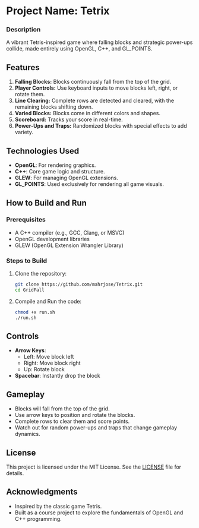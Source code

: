 # **Project Name: Tetrix**

### **Description**
A vibrant Tetris-inspired game where falling blocks and strategic power-ups collide, made entirely using OpenGL, C++, and GL_POINTS.


## **Features**
1. **Falling Blocks:** Blocks continuously fall from the top of the grid.
2. **Player Controls:** Use keyboard inputs to move blocks left, right, or rotate them.
3. **Line Clearing:** Complete rows are detected and cleared, with the remaining blocks shifting down.
4. **Varied Blocks:** Blocks come in different colors and shapes.
5. **Scoreboard:** Tracks your score in real-time.
6. **Power-Ups and Traps:** Randomized blocks with special effects to add variety.


## **Technologies Used**
- **OpenGL**: For rendering graphics.
- **C++**: Core game logic and structure.
- **GLEW**: For managing OpenGL extensions.
- **GL_POINTS**: Used exclusively for rendering all game visuals.


## **How to Build and Run**

### **Prerequisites**
- A C++ compiler (e.g., GCC, Clang, or MSVC)
- OpenGL development libraries
- GLEW (OpenGL Extension Wrangler Library)

### **Steps to Build**
1. Clone the repository:
   ```bash
   git clone https://github.com/mahrjose/Tetrix.git
   cd GridFall
   ```
2. Compile and Run the code:
   ```bash
   chmod +x run.sh
   ./run.sh
   ```

## **Controls**
- **Arrow Keys**:
  - Left: Move block left
  - Right: Move block right
  - Up: Rotate block
- **Spacebar**: Instantly drop the block


## **Gameplay**
- Blocks will fall from the top of the grid.
- Use arrow keys to position and rotate the blocks.
- Complete rows to clear them and score points.
- Watch out for random power-ups and traps that change gameplay dynamics.


## **License**
This project is licensed under the MIT License. See the [LICENSE](LICENSE) file for details.

## **Acknowledgments**
- Inspired by the classic game Tetris.
- Built as a course project to explore the fundamentals of OpenGL and C++ programming.

